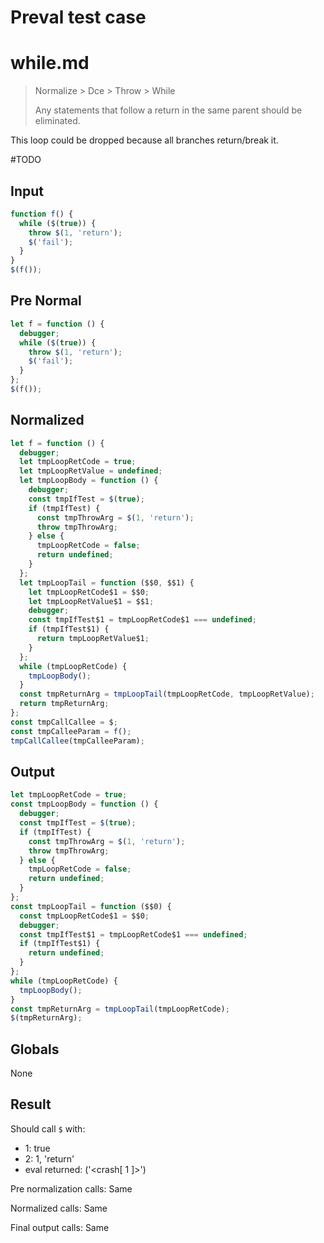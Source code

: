 # Preval test case

# while.md

> Normalize > Dce > Throw > While
>
> Any statements that follow a return in the same parent should be eliminated.

This loop could be dropped because all branches return/break it.

#TODO

## Input

`````js filename=intro
function f() {
  while ($(true)) {
    throw $(1, 'return');
    $('fail');
  }
}
$(f());
`````

## Pre Normal

`````js filename=intro
let f = function () {
  debugger;
  while ($(true)) {
    throw $(1, 'return');
    $('fail');
  }
};
$(f());
`````

## Normalized

`````js filename=intro
let f = function () {
  debugger;
  let tmpLoopRetCode = true;
  let tmpLoopRetValue = undefined;
  let tmpLoopBody = function () {
    debugger;
    const tmpIfTest = $(true);
    if (tmpIfTest) {
      const tmpThrowArg = $(1, 'return');
      throw tmpThrowArg;
    } else {
      tmpLoopRetCode = false;
      return undefined;
    }
  };
  let tmpLoopTail = function ($$0, $$1) {
    let tmpLoopRetCode$1 = $$0;
    let tmpLoopRetValue$1 = $$1;
    debugger;
    const tmpIfTest$1 = tmpLoopRetCode$1 === undefined;
    if (tmpIfTest$1) {
      return tmpLoopRetValue$1;
    }
  };
  while (tmpLoopRetCode) {
    tmpLoopBody();
  }
  const tmpReturnArg = tmpLoopTail(tmpLoopRetCode, tmpLoopRetValue);
  return tmpReturnArg;
};
const tmpCallCallee = $;
const tmpCalleeParam = f();
tmpCallCallee(tmpCalleeParam);
`````

## Output

`````js filename=intro
let tmpLoopRetCode = true;
const tmpLoopBody = function () {
  debugger;
  const tmpIfTest = $(true);
  if (tmpIfTest) {
    const tmpThrowArg = $(1, 'return');
    throw tmpThrowArg;
  } else {
    tmpLoopRetCode = false;
    return undefined;
  }
};
const tmpLoopTail = function ($$0) {
  const tmpLoopRetCode$1 = $$0;
  debugger;
  const tmpIfTest$1 = tmpLoopRetCode$1 === undefined;
  if (tmpIfTest$1) {
    return undefined;
  }
};
while (tmpLoopRetCode) {
  tmpLoopBody();
}
const tmpReturnArg = tmpLoopTail(tmpLoopRetCode);
$(tmpReturnArg);
`````

## Globals

None

## Result

Should call `$` with:
 - 1: true
 - 2: 1, 'return'
 - eval returned: ('<crash[ 1 ]>')

Pre normalization calls: Same

Normalized calls: Same

Final output calls: Same
